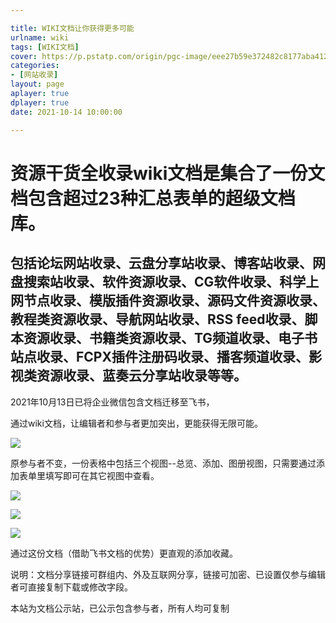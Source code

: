 ```yaml
---

title: WIKI文档让你获得更多可能
urlname: wiki
tags: [WIKI文档]
cover: https://p.pstatp.com/origin/pgc-image/eee27b59e372482c8177aba412415c01
categories:
- [网站收录]
layout: page
aplayer: true
dplayer: true
date: 2021-10-14 10:00:00

---
```


# 资源干货全收录wiki文档是集合了一份文档包含超过23种汇总表单的超级文档库。

## 包括论坛网站收录、云盘分享站收录、博客站收录、网盘搜索站收录、软件资源收录、CG软件收录、科学上网节点收录、模版插件资源收录、源码文件资源收录、教程类资源收录、导航网站收录、RSS feed收录、脚本资源收录、书籍类资源收录、TG频道收录、电子书站点收录、FCPX插件注册码收录、播客频道收录、影视类资源收录、蓝奏云分享站收录等等。

2021年10月13日已将企业微信包含文档迁移至飞书，

通过wiki文档，让编辑者和参与者更加突出，更能获得无限可能。

![](https://p.pstatp.com/origin/pgc-image/eee27b59e372482c8177aba412415c01)

原参与者不变，一份表格中包括三个视图--总览、添加、图册视图，只需要通过添加表单里填写即可在其它视图中查看。

![](https://p.pstatp.com/origin/pgc-image/e79520f08675488bb02e9dc06152b353)

![](https://p.pstatp.com/origin/pgc-image/8477bd30947e447ea20092a427632cd7)

![](https://p.pstatp.com/origin/pgc-image/9955b6e4acb347d9a972bb98b489a264)

通过这份文档（借助飞书文档的优势）更直观的添加收藏。

说明：文档分享链接可群组内、外及互联网分享，链接可加密、已设置仅参与编辑者可直接复制下载或修改字段。

本站为文档公示站，已公示包含参与者，所有人均可复制